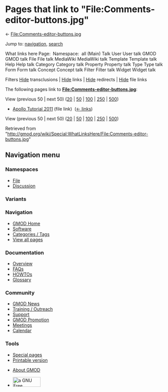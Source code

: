 <div id="mw-page-base" class="noprint">

</div>

<div id="mw-head-base" class="noprint">

</div>

<div id="content" class="mw-body" role="main">

<span id="top"></span>

<div id="mw-js-message" style="display:none;">

</div>



# <span dir="auto">Pages that link to "File:Comments-editor-buttons.jpg"</span>

<div id="bodyContent">

<div id="contentSub">

←
[File:Comments-editor-buttons.jpg](/wiki/File:Comments-editor-buttons.jpg "File:Comments-editor-buttons.jpg")

</div>

<div id="jump-to-nav" class="mw-jump">

Jump to: [navigation](#mw-navigation), [search](#p-search)

</div>

<div id="mw-content-text">

What links here Page:  Namespace:  all (Main) Talk User User talk GMOD
GMOD talk File File talk MediaWiki MediaWiki talk Template Template talk
Help Help talk Category Category talk Property Property talk Type Type
talk Form Form talk Concept Concept talk Filter Filter talk Widget
Widget talk

Filters
[Hide](/mediawiki/index.php?title=Special:WhatLinksHere/File:Comments-editor-buttons.jpg&hidetrans=1 "Special:WhatLinksHere/File:Comments-editor-buttons.jpg")
transclusions \|
[Hide](/mediawiki/index.php?title=Special:WhatLinksHere/File:Comments-editor-buttons.jpg&hidelinks=1 "Special:WhatLinksHere/File:Comments-editor-buttons.jpg")
links \|
[Hide](/mediawiki/index.php?title=Special:WhatLinksHere/File:Comments-editor-buttons.jpg&hideredirs=1 "Special:WhatLinksHere/File:Comments-editor-buttons.jpg")
redirects \|
[Hide](/mediawiki/index.php?title=Special:WhatLinksHere/File:Comments-editor-buttons.jpg&hideimages=1 "Special:WhatLinksHere/File:Comments-editor-buttons.jpg")
file links

The following pages link to
**[File:Comments-editor-buttons.jpg](/wiki/File:Comments-editor-buttons.jpg "File:Comments-editor-buttons.jpg")**:

View (previous 50 \| next 50)
([20](/mediawiki/index.php?title=Special:WhatLinksHere/File:Comments-editor-buttons.jpg&limit=20 "Special:WhatLinksHere/File:Comments-editor-buttons.jpg")
\|
[50](/mediawiki/index.php?title=Special:WhatLinksHere/File:Comments-editor-buttons.jpg&limit=50 "Special:WhatLinksHere/File:Comments-editor-buttons.jpg")
\|
[100](/mediawiki/index.php?title=Special:WhatLinksHere/File:Comments-editor-buttons.jpg&limit=100 "Special:WhatLinksHere/File:Comments-editor-buttons.jpg")
\|
[250](/mediawiki/index.php?title=Special:WhatLinksHere/File:Comments-editor-buttons.jpg&limit=250 "Special:WhatLinksHere/File:Comments-editor-buttons.jpg")
\|
[500](/mediawiki/index.php?title=Special:WhatLinksHere/File:Comments-editor-buttons.jpg&limit=500 "Special:WhatLinksHere/File:Comments-editor-buttons.jpg"))

- [Apollo Tutorial
  2011](/wiki/Apollo_Tutorial_2011 "Apollo Tutorial 2011") (file link) ‎
  <span class="mw-whatlinkshere-tools">([←
  links](/mediawiki/index.php?title=Special:WhatLinksHere&target=Apollo+Tutorial+2011 "Special:WhatLinksHere"))</span>

View (previous 50 \| next 50)
([20](/mediawiki/index.php?title=Special:WhatLinksHere/File:Comments-editor-buttons.jpg&limit=20 "Special:WhatLinksHere/File:Comments-editor-buttons.jpg")
\|
[50](/mediawiki/index.php?title=Special:WhatLinksHere/File:Comments-editor-buttons.jpg&limit=50 "Special:WhatLinksHere/File:Comments-editor-buttons.jpg")
\|
[100](/mediawiki/index.php?title=Special:WhatLinksHere/File:Comments-editor-buttons.jpg&limit=100 "Special:WhatLinksHere/File:Comments-editor-buttons.jpg")
\|
[250](/mediawiki/index.php?title=Special:WhatLinksHere/File:Comments-editor-buttons.jpg&limit=250 "Special:WhatLinksHere/File:Comments-editor-buttons.jpg")
\|
[500](/mediawiki/index.php?title=Special:WhatLinksHere/File:Comments-editor-buttons.jpg&limit=500 "Special:WhatLinksHere/File:Comments-editor-buttons.jpg"))

</div>

<div class="printfooter">

Retrieved from
"<http://gmod.org/wiki/Special:WhatLinksHere/File:Comments-editor-buttons.jpg>"

</div>

<div id="catlinks" class="catlinks catlinks-allhidden">

</div>

<div class="visualClear">

</div>

</div>

</div>

<div id="mw-navigation">

## Navigation menu

<div id="mw-head">



<div id="left-navigation">

<div id="p-namespaces" class="vectorTabs" role="navigation"
aria-labelledby="p-namespaces-label">

### Namespaces

- <span id="ca-nstab-image"><a href="/wiki/File:Comments-editor-buttons.jpg" accesskey="c"
  title="View the file page [c]">File</a></span>
- <span id="ca-talk"><a
  href="/mediawiki/index.php?title=File_talk:Comments-editor-buttons.jpg&amp;action=edit&amp;redlink=1"
  accesskey="t"
  title="Discussion about the content page [t]">Discussion</a></span>

</div>

<div id="p-variants" class="vectorMenu emptyPortlet" role="navigation"
aria-labelledby="p-variants-label">

### 

### Variants[](#)

<div class="menu">

</div>

</div>

</div>

<div id="right-navigation">





</div>



</div>

</div>

</div>

<div id="mw-panel">

<div id="p-logo" role="banner">

<a href="/wiki/Main_Page"
style="background-image: url(http://gmod.org/images/GMOD-cogs.png);"
title="Visit the main page"></a>

</div>

<div id="p-Navigation" class="portal" role="navigation"
aria-labelledby="p-Navigation-label">

### Navigation

<div class="body">

- <span id="n-GMOD-Home">[GMOD Home](/wiki/Main_Page)</span>
- <span id="n-Software">[Software](/wiki/GMOD_Components)</span>
- <span id="n-Categories-.2F-Tags">[Categories /
  Tags](/wiki/Categories)</span>
- <span id="n-View-all-pages">[View all
  pages](/wiki/Special:AllPages)</span>

</div>

</div>

<div id="p-Documentation" class="portal" role="navigation"
aria-labelledby="p-Documentation-label">

### Documentation

<div class="body">

- <span id="n-Overview">[Overview](/wiki/Overview)</span>
- <span id="n-FAQs">[FAQs](/wiki/Category:FAQ)</span>
- <span id="n-HOWTOs">[HOWTOs](/wiki/Category:HOWTO)</span>
- <span id="n-Glossary">[Glossary](/wiki/Glossary)</span>

</div>

</div>

<div id="p-Community" class="portal" role="navigation"
aria-labelledby="p-Community-label">

### Community

<div class="body">

- <span id="n-GMOD-News">[GMOD News](/wiki/GMOD_News)</span>
- <span id="n-Training-.2F-Outreach">[Training /
  Outreach](/wiki/Training_and_Outreach)</span>
- <span id="n-Support">[Support](/wiki/Support)</span>
- <span id="n-GMOD-Promotion">[GMOD
  Promotion](/wiki/GMOD_Promotion)</span>
- <span id="n-Meetings">[Meetings](/wiki/Meetings)</span>
- <span id="n-Calendar">[Calendar](/wiki/Calendar)</span>

</div>

</div>

<div id="p-tb" class="portal" role="navigation"
aria-labelledby="p-tb-label">

### Tools

<div class="body">

- <span id="t-specialpages"><a href="/wiki/Special:SpecialPages" accesskey="q"
  title="A list of all special pages [q]">Special pages</a></span>
- <span id="t-print"><a
  href="/mediawiki/index.php?title=Special:WhatLinksHere/File:Comments-editor-buttons.jpg&amp;printable=yes"
  rel="alternate" accesskey="p"
  title="Printable version of this page [p]">Printable version</a></span>

</div>

</div>

</div>

</div>

<div id="footer" role="contentinfo">

- <span id="footer-places-about">[About
  GMOD](/wiki/GMOD:About "GMOD:About")</span>

<!-- -->

- <span id="footer-copyrightico">[<img src="http://www.gnu.org/graphics/gfdl-logo-small.png" width="88"
  height="31" alt="a GNU Free Documentation License" />](http://www.gnu.org/licenses/fdl-1.3.html)</span>




</div>
